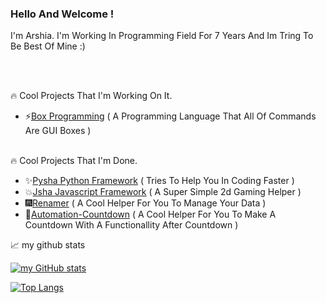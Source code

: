 ### Hello And Welcome !

I'm Arshia. I'm Working In Programming Field For 7 Years And Im Tring To Be Best Of Mine :)

<br>
<br>

🔥 Cool Projects That I'm Working On It.

- ⚡[Box Programming](https://github.com/Arshiatmi/Box-Programming) ( A Programming Language That All Of Commands Are GUI Boxes )

<br>
🔥 Cool Projects That I'm Done.

- ✨[Pysha Python Framework](https://github.com/Arshiatmi/Pysha) ( Tries To Help You In Coding Faster )
- 💥[Jsha Javascript Framework](https://github.com/Arshiatmi/jsha) ( A Super Simple 2d Gaming Helper )
- 🎆[Renamer](https://github.com/Arshiatmi/Renamer) ( A Cool Helper For You To Manage Your Data )
- 🎉[Automation-Countdown](https://github.com/Arshiatmi/Automation-Countdown) ( A Cool Helper For You To Make A Countdown With A Functionallity After Countdown )

📈 my github stats

[![my GitHub stats](https://github-readme-stats.vercel.app/api?username=Arshiatmi&show_icons=true&theme=monokai)](https://github.com/Arshiatmi/Arshiatmi)

[![Top Langs](https://github-readme-stats.vercel.app/api/top-langs/?username=Arshiatmi&layout=compact&langs_count=5&theme=monokai&cache_seconds=10800)](https://github.com/Arshiatmi/Arshiatmi)
